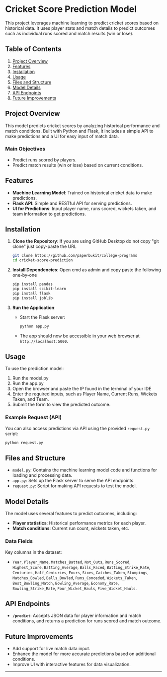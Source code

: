 

# Cricket Score Prediction Model

This project leverages machine learning to predict cricket scores based on historical data. It uses player stats and match details to predict outcomes such as individual runs scored and match results (win or lose).

## Table of Contents
1. [Project Overview](#project-overview)
2. [Features](#features)
3. [Installation](#installation)
4. [Usage](#usage)
5. [Files and Structure](#files-and-structure)
6. [Model Details](#model-details)
7. [API Endpoints](#api-endpoints)
8. [Future Improvements](#future-improvements)

## Project Overview

This model predicts cricket scores by analyzing historical performance and match conditions. Built with Python and Flask, it includes a simple API to make predictions and a UI for easy input of match data.

### Main Objectives
- Predict runs scored by players.
- Predict match results (win or lose) based on current conditions.

## Features

- **Machine Learning Model**: Trained on historical cricket data to make predictions.
- **Flask API**: Simple and RESTful API for serving predictions.
- **UI for Predictions**: Input player name, runs scored, wickets taken, and team information to get predictions.

## Installation

1. **Clone the Repository**:
    If you are using GitHub Desktop do not copy "git clone" just copy-paste the URL
    ```bash
    git clone https://github.com/paperbukit/college-programs
    cd cricket-score-prediction
    ```

2. **Install Dependencies**:
    Open cmd as admin and copy paste the following one-by-one
    ```bash
    pip install pandas
    pip install scikit-learn
    pip install flask
    pip install joblib
    ```

3. **Run the Application**:
    - Start the Flask server:
      ```bash
      python app.py
      ```
    - The app should now be accessible in your web browser at `http://localhost:5000`.

## Usage

To use the prediction model:
1. Run the model.py
2. Run the app.py
3. Open the browser and paste the IP found in the terminal of your IDE
4. Enter the required inputs, such as Player Name, Current Runs, Wickets Taken, and Team.
3. Submit the form to view the predicted outcome.

### Example Request (API)

You can also access predictions via API using the provided `request.py` script:
```bash
python request.py
```

## Files and Structure

- `model.py`: Contains the machine learning model code and functions for loading and processing data.
- `app.py`: Sets up the Flask server to serve the API endpoints.
- `request.py`: Script for making API requests to test the model.

## Model Details

The model uses several features to predict outcomes, including:
- **Player statistics**: Historical performance metrics for each player.
- **Match conditions**: Current run count, wickets taken, etc.

### Data Fields
Key columns in the dataset:
- `Year`, `Player_Name`, `Matches_Batted`, `Not_Outs`, `Runs_Scored`, `Highest_Score`, `Batting_Average`, `Balls_Faced`, `Batting_Strike_Rate`, `Centuries`, `Half_Centuries`, `Fours`, `Sixes`, `Catches_Taken`, `Stumpings`, `Matches_Bowled`, `Balls_Bowled`, `Runs_Conceded`, `Wickets_Taken`, `Best_Bowling_Match`, `Bowling_Average`, `Economy_Rate`, `Bowling_Strike_Rate`, `Four_Wicket_Hauls`, `Five_Wicket_Hauls`.

## API Endpoints

- **`/predict`**: Accepts JSON data for player information and match conditions, and returns a prediction for runs scored and match outcome.

## Future Improvements

- Add support for live match data input.
- Enhance the model for more accurate predictions based on additional conditions.
- Improve UI with interactive features for data visualization.

---